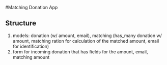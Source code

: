 #Matching Donation App

## Structure
1. models: donation (w/ amount, email), matching (has_many donation w/ amount, matching ration for calculation of the matched amount, email for identification)
2. form for incoming donation that has fields for the amount, email, matching amount
